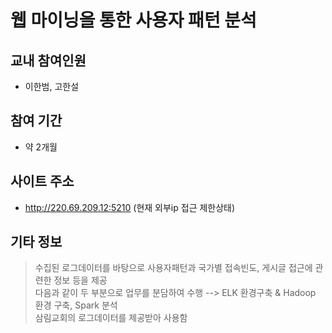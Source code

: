 # 웹 마이닝을 통한 사용자 패턴 분석
 
## 교내 참여인원
- 이한범, 고한설

## 참여 기간
- 약 2개월

## 사이트 주소
- http://220.69.209.12:5210 (현재 외부ip 접근 제한상태)

## 기타 정보    
> 수집된 로그데이터를 바탕으로 사용자패턴과 국가별 접속빈도, 게시글 접근에 관련한 정보 등을 제공   
> 다음과 같이 두 부분으로 업무를 분담하여 수행
> --> ELK 환경구축 & Hadoop 환경 구축, Spark 분석   
> 삼림교회의 로그데이터를 제공받아 사용함


